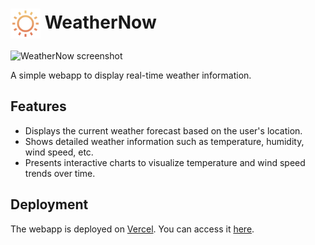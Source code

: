 <div>
	 <h1> 
		 <img src="https://github.com/Major2571/WeatherNow/blob/main/assets/images/weather_icons/01d.svg" width="48" align="center"/> 
     WeatherNow
	 </h1>
</div>

![WeatherNow screenshot](https://github.com/Major2571/WeatherNow/assets/99849455/aba3eb4e-fbeb-419c-9d81-0b1e5fd793f6)

A simple webapp to display real-time weather information.

## Features

- Displays the current weather forecast based on the user's location.
- Shows detailed weather information such as temperature, humidity, wind speed, etc.
- Presents interactive charts to visualize temperature and wind speed trends over time.

## Deployment

The webapp is deployed on [Vercel](https://vercel.com/). You can access it [here](https://weather-now-rose.vercel.app/).


